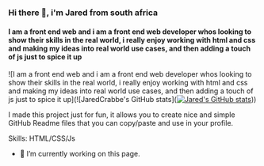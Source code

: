 ### Hi there 👋, i'm Jared from south africa
#### I am a front end web and i am a front end web developer whos looking to show their skills in the real world, i really enjoy working with html and css and making my ideas into real world use cases, and then adding a touch of js just to spice it up
![I am a front end web and i am a front end web developer whos looking to show their skills in the real world, i really enjoy working with html and css and making my ideas into real world use cases, and then adding a touch of js just to spice it up](![JaredCrabbe's GitHub stats]([![Jared's GitHub stats](https://github-readme-stats.vercel.app/api?username=JaredCrabbe)](https://github.com/anuraghazra/github-readme-stats)))

I made this project just for fun, it allows you to create nice and simple GitHub Readme files that you can copy/paste and use in your profile.

Skills: HTML/CSS/Js

- 🔭 I’m currently working on this page. 




